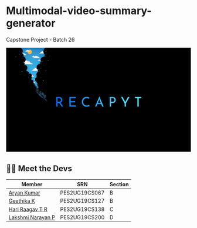 # Multimodal-video-summary-generator
Capstone Project - Batch 26

![alt text](https://github.com/HariRaagavTR/multimodal-video-summary-generator/blob/main/images/banner.png "Recapyt Logo Banner")

## 👨‍💻 Meet the Devs
Member | SRN | Section 
--- | --- | ---
[Aryan Kumar](https://github.com/Aryan0501) | PES2UG19CS067 | B<br>
[Geethika K](https://github.com/Geeth5) | PES2UG19CS127 | B<br>
[Hari Raagav T R](https://github.com/HariRaagavTR) | PES2UG19CS138 | C<br>
[Lakshmi Narayan P](https://github.com/LakshmiNarayanP) | PES2UG19CS200 | D
